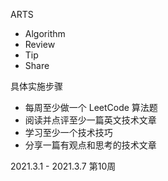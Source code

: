 
ARTS

- Algorithm
- Review
- Tip
- Share

具体实施步骤

- 每周至少做一个 LeetCode 算法题
- 阅读并点评至少一篇英文技术文章
- 学习至少一个技术技巧
- 分享一篇有观点和思考的技术文章

2021.3.1 - 2021.3.7 第10周
